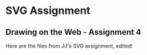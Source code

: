 SVG Assignment
==============

Drawing on the Web - Assignment 4
---------------------------------

Here are the files from JJ's SVG assignment, edited!
